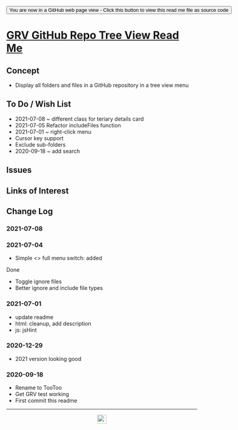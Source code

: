 <span style=display:none; >[You are now in a GitHub source code view - click this link to view Read Me file as a web page]( https://pushme-pullyou.github.io/tootoo-2020/lib/grv-github-repo-tree-view/readme.html "View file as a web page." ) </span>

<div><input type=button onclick=window.top.location.href="https://github.com/pushme-pullyou/tootoo-2020/tree/master/lib/grv-github-repo-tree-view/";
value='You are now in a GitHub web page view - Click this button to view this read me file as source code' ></div>


# [GRV GitHub Repo Tree View Read Me]( https://pushme-pullyou.github.io/tootoo-2020/lib/grv-github-repo-tree-view/readme.html )

<!--@@@
<div style=height:300px;overflow:hidden;width:100%;resize:both; ><iframe src=https:/pushme-pullyou.github.io/tootoo-2020/lib/grv-github-repo-tree-view/ height=100% width=100% ></iframe></div>
_GRV GitHub Repo Tree View_

### Full Screen: [GRV GitHub Repo Tree View]( https://pushme-pullyou.github.io/tootoo-2020/lib/grv-github-repo-tree-view/ )
@@@-->


## Concept

* Display all folders and files in a GitHub repository in a tree view menu


## To Do / Wish List

* 2021-07-08 ~ different class for teriary details card
* 2021-07-05 Refactor includeFiles function
* 2021-07-01 ~ right-click menu
* Cursor key support
* Exclude sub-folders
* 2020-09-18 ~ add search

## Issues


## Links of Interest


## Change Log

### 2021-07-08

### 2021-07-04

* Simple <> full menu switch: added

Done

* Toggle ignore files
* Better ignore and include file types

### 2021-07-01

* update readme
* html: cleanup, add description
* js: jsHint

### 2020-12-29

* 2021 version looking good

### 2020-09-18

* Rename to TooToo
* Get GRV test working
* First commit this readme


***

<center title="hello! Click me to go up to the top" ><a href=javascript:window.scrollTo(0,0); style=text-decoration:none; > <img width=24 src="https://ladybug.tools/artwork/icons_bugs/ico/spider.ico" > </a></center>

